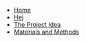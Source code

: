 * [Home](index.html)
* [Hej](hejny.html)
* [The Project Idea](theproject.html)
* [Materials and Methods](Matmeth.html)
